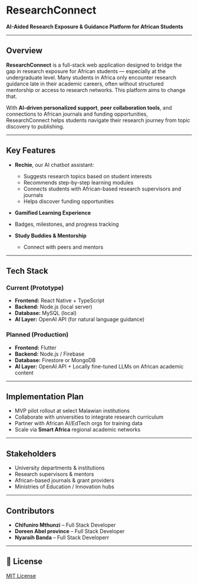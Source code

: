 # ResearchConnect

**AI-Aided Research Exposure & Guidance Platform for African Students**

---

## Overview

**ResearchConnect** is a full-stack web application designed to bridge the gap in research exposure for African students — especially at the undergraduate level. Many students in Africa only encounter research guidance late in their academic careers, often without structured mentorship or access to research networks. This platform aims to change that.

With **AI-driven personalized support**, **peer collaboration tools**, and connections to African journals and funding opportunities, ResearchConnect helps students navigate their research journey from topic discovery to publishing.

---

## Key Features

- **Rechie**, our AI chatbot assistant:
  - Suggests research topics based on student interests
  - Recommends step-by-step learning modules
  - Connects students with African-based research supervisors and journals
  - Helps discover funding opportunities

-  **Gamified Learning Experience**
  - Badges, milestones, and progress tracking

- **Study Buddies & Mentorship**
  - Connect with peers and mentors

---

##  Tech Stack

###  Current (Prototype)
- **Frontend:** React Native + TypeScript
- **Backend:** Node.js (local server)
- **Database:** MySQL (local)
- **AI Layer:** OpenAI API (for natural language guidance)

### Planned (Production)
- **Frontend:** Flutter
- **Backend:** Node.js / Firebase
- **Database:** Firestore or MongoDB
- **AI Layer:** OpenAI API + Locally fine-tuned LLMs on African academic content

---

## Implementation Plan

- MVP pilot rollout at select Malawian institutions
- Collaborate with universities to integrate research curriculum
- Partner with African AI/EdTech orgs for training data
- Scale via **Smart Africa** regional academic networks

---

## Stakeholders

- University departments & institutions
- Research supervisors & mentors
- African-based journals & grant providers
- Ministries of Education / Innovation hubs

---

## Contributors

- **Chifuniro Mthunzi** – Full Stack Developer  
- **Doreen Abel province** – Full Stack Developer  
- **Nyaraih Banda** – Full Stack Developerr  

---

## 📄 License

[MIT License](LICENSE)

